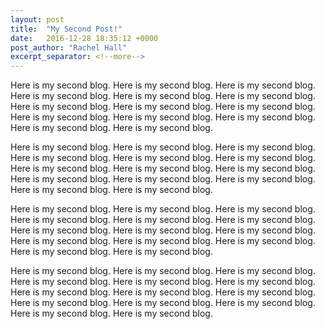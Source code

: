 ```yaml
---
layout: post
title:  "My Second Post!"
date:   2016-12-28 18:35:12 +0000
post_author: "Rachel Hall"
excerpt_separator: <!--more-->
---
```


Here is my second blog. Here is my second blog. Here is my second blog. Here is my second blog. Here is my second blog. Here is my second blog. Here is my second blog. Here is my second blog. Here is my second blog. Here is my second blog. Here is my second blog. Here is my second blog. Here is my second blog. Here is my second blog.

Here is my second blog. Here is my second blog. Here is my second blog. Here is my second blog. Here is my second blog. Here is my second blog. Here is my second blog. Here is my second blog. Here is my second blog. Here is my second blog. Here is my second blog. Here is my second blog. Here is my second blog. Here is my second blog.
<!--more-->

Here is my second blog. Here is my second blog. Here is my second blog. Here is my second blog. Here is my second blog. Here is my second blog. Here is my second blog. Here is my second blog. Here is my second blog. Here is my second blog. Here is my second blog. Here is my second blog. Here is my second blog. Here is my second blog.

Here is my second blog. Here is my second blog. Here is my second blog. Here is my second blog. Here is my second blog. Here is my second blog. Here is my second blog. Here is my second blog. Here is my second blog. Here is my second blog. Here is my second blog. Here is my second blog. Here is my second blog. Here is my second blog.
